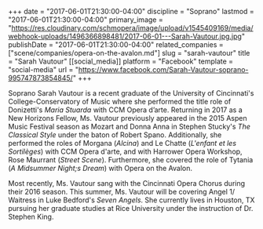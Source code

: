 +++
date = "2017-06-01T21:30:00-04:00"
discipline = "Soprano"
lastmod = "2017-06-01T21:30:00-04:00"
primary_image = "https://res.cloudinary.com/schmopera/image/upload/v1545409169/media/webhook-uploads/1496366898481/2017-06-01---Sarah-Vautour.jpg.jpg"
publishDate = "2017-06-01T21:30:00-04:00"
related_companies = ["scene/companies/opera-on-the-avalon.md"]
slug = "sarah-vautour"
title = "Sarah Vautour"
[[social_media]]
platform = "Facebook"
template = "social-media"
url = "https://www.facebook.com/Sarah-Vautour-soprano-995747873854845/"
+++

Soprano Sarah Vautour is a recent graduate of the University of Cincinnati's College-Conservatory of Music where she performed the title role of Donizetti's *Maria Stuarda* with CCM Opera d’arte. Returning in 2017 as a New Horizons Fellow, Ms. Vautour previously appeared in the 2015 Aspen Music Festival season as Mozart and Donna Anna in Stephen Stucky's *The Classical Style* under the baton of Robert Spano. Additionally, she performed the roles of Morgana (*Alcina*) and Le Chatte (*L'enfant et les Sortilèges*) with CCM Opera d'arte, and with Harrower Opera Workshop, Rose Maurrant (*Street Scene*). Furthermore, she covered the role of Tytania (*A Midsummer Night;s Dream*) with Opera on the Avalon. 

Most recently, Ms. Vautour sang with the Cincinnati Opera Chorus during their 2016 season. This summer, Ms. Vautour will be covering Angel 1/ Waitress in Luke Bedford's *Seven Angels*. She currently lives in Houston, TX pursuing her graduate studies at Rice University under the instruction of Dr. Stephen King.
